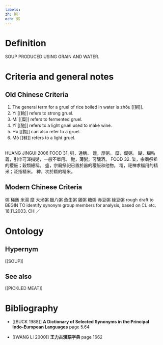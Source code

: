 ```yaml
---
labels: 
zh: 粥
och: 粥
---
```


# Definition
SOUP PRODUCED USING GRAIN AND WATER.
# Criteria and general notes
## Old Chinese Criteria
1. The general term for a gruel of rice boiled in water is zhōu [[粥]].
2. Yí [[飴]] refers to strong gruel.
3. Mí [[糜]] refers to fermented gruel.
4. Yǐ [[酏]] refers to a light gruel used to make wine.
5. Hú [[餬]] can also refer to a gruel.
6. Mò [[粖]] refers to a light gruel.
## 
HUANG JINGUI 2006
FOOD 31.
粥，通稱。
饘，厚粥。
糜，爛粥。
餬，糊粘義，引申可渾指粥，一般不單用。
酏，薄粥，可釀酒。
FOOD 32.
粢，宗廟祭祖的稷飯；穀類總稱。
盛，宗廟祭祀已置於器的稷飯和他物。
糈，祀神求福用的精米；泛指精米。
粺，次於糈的精米。
## Modern Chinese Criteria
粥
稀飯
米湯
糜
大米粥
臘八粥
魚生粥
雞粥
糖粥
赤豆粥
綠豆粥
rough draft to BEGIN TO identify synonym group members for analysis, based on CL etc. 18.11.2003. CH ／
# Ontology

## Hypernym
[[SOUP]]
## See also
[[PICKLED MEAT]]
# Bibliography
- [[BUCK 1988]]
**A Dictionary of Selected Synonyms in the Principal Indo-European Languages** page 5.64

- [[WANG LI 2000]]
**王力古漢語字典** page 1662

